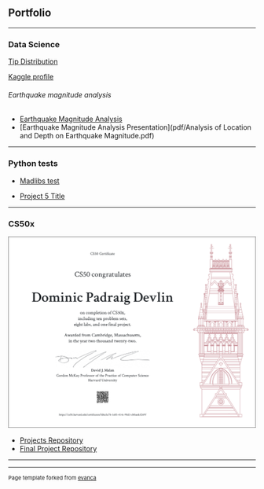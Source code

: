 ## Portfolio

---

### Data Science 

[Tip Distribution](notebooks/pandas_first.html)

[Kaggle profile](https://www.kaggle.com/dominicdevlin)

###### Earthquake magnitude analysis

- [Earthquake Magnitude Analysis](notebooks/earthquake.html)
- [Earthquake Magnitude Analysis Presentation](pdf/Analysis of Location and Depth on Earthquake Magnitude.pdf)


---

### Python tests

- [Madlibs test](/madlibs.md)

- [Project 5 Title](http://example.com/)


---

### CS50x

<img src="images/CS50x.png"/>

- [Projects Repository](https://github.com/Arch-Devlin/CS50x)
- [Final Project Repository](https://github.com/Arch-Devlin/CS50x_Final_Project)

---




---
<p style="font-size:11px">Page template forked from <a href="https://github.com/evanca/quick-portfolio">evanca</a></p>
<!-- Remove above link if you don't want to attibute -->
